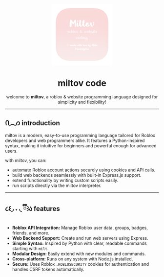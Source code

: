 <p align="center">
  <img src="https://github.com/ave3i/miltov.language/blob/main/icons/logo.png?raw=true" alt="miltov logo" width="200" />
</p>

<h1 align="center">miltov code</h1>

<p align="center">
  welcome to <b>miltov</b>, a roblox & website programming language designed for simplicity and flexibility!
</p>

---

## Ი︵𐑼 introduction

miltov is a modern, easy-to-use programming language tailored for Roblox developers and web programmers alike. It features a Python-inspired syntax, making it intuitive for beginners and powerful enough for advanced users.

with miltov, you can:

- automate Roblox account actions securely using cookies and API calls.
- build web backends seamlessly with built-in Express.js support.
- extend functionality by writing custom scripts easily.
- run scripts directly via the miltov interpreter.

---

## ૮꒰◞ ˕ ◟ ྀི꒱ა features

- **Roblox API Integration:** Manage Roblox user data, groups, badges, friends, and more.
- **Web Backend Support:** Create and run web servers using Express.
- **Simple Syntax:** Inspired by Python with clear, readable commands starting with `milt`.
- **Modular Design:** Easily extend with new modules and commands.
- **Cross-platform:** Runs on any system with Node.js installed.
- **Secure:** Uses Roblox `.ROBLOSECURITY` cookies for authentication and handles CSRF tokens automatically.